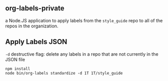 ## org-labels-private

a Node.JS application to apply labels from the `style_guide` repo to all of the repos in the organization.

## Apply Labels JSON

`-d` destructive flag: delete any labels in a repo that are not currently in the JSON file

```
npm install
node bin/org-labels standardize -d 1T 1T/style_guide
```
